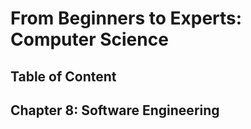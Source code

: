 # From Beginners to Experts: Computer Science
## Table of Content
## Chapter 8: Software Engineering
